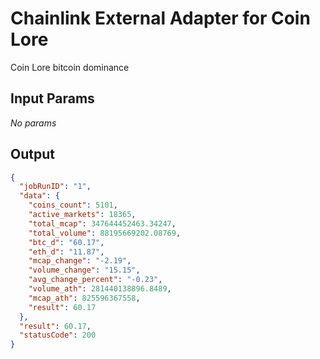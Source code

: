 # Chainlink External Adapter for Coin Lore

Coin Lore bitcoin dominance

## Input Params

_No params_

## Output

```json
{
  "jobRunID": "1",
  "data": {
    "coins_count": 5101,
    "active_markets": 18365,
    "total_mcap": 347644452463.34247,
    "total_volume": 88195669202.08769,
    "btc_d": "60.17",
    "eth_d": "11.87",
    "mcap_change": "-2.19",
    "volume_change": "15.15",
    "avg_change_percent": "-0.23",
    "volume_ath": 281440138896.8489,
    "mcap_ath": 825596367558,
    "result": 60.17
  },
  "result": 60.17,
  "statusCode": 200
}
```
